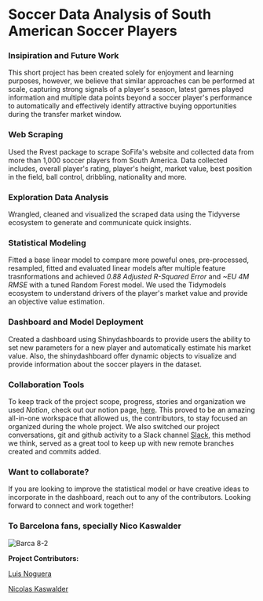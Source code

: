 # Soccer Data Analysis of South American Soccer Players

### Insipiration and Future Work

This short project has been created solely for enjoyment and learning purposes, however, we believe that similar approaches can be performed at scale, capturing strong signals of a player's season, latest games played information and multiple data points beyond a soccer player's performance to automatically and effectively identify attractive buying opportunities during the transfer market window.

### Web Scraping 

Used the Rvest package to scrape SoFifa's website and collected data from more than 1,000 soccer players from South America. Data collected includes, overall player's rating, player's height, market value, best position in the field, ball control, dribbling, nationality and more.

### Exploration Data Analysis 

Wrangled, cleaned and visualized the scraped data using the Tidyverse ecosystem to generate and communicate quick insights. 

### Statistical Modeling

Fitted a base linear model to compare more poweful ones, pre-processed, resampled, fitted and evaluated linear models after multiple feature trasnformations and achieved *0.88 Adjusted R-Squared Error* and *~EU 4M RMSE* with a tuned Random Forest model. We used the Tidymodels ecosystem to understand drivers of the player's market value and provide an objective value estimation. 

### Dashboard and Model Deployment

Created a dashboard using Shinydashboards to provide users the ability to set new parameters for a new player and automatically estimate his market value. Also, the shinydashboard offer dynamic objects to visualize and provide information about the soccer players in the dataset. 

### Collaboration Tools 

To keep track of the project scope, progress, stories and organization we used *Notion*, check out our notion page, [here](https://www.notion.so/luisnoguera/Soccer-Analytics-14ebe2427ce448a8884660d8291e4fdb). This proved to be an amazing all-in-one workspace that allowed us, the contributors, to stay focused an organized during the whole project. We also switched our project conversations, git and github activity to a Slack channel [Slack](https://slack.com/), this method we think, served as a great tool to keep up with new remote branches created and commits added. 

### Want to collaborate?

If you are looking to improve the statistical model or have creative ideas to incorporate in the dashboard, reach out to any of the contributors. Looking forward to connect and work together!

### To Barcelona fans, specially Nico Kaswalder 

![Barca 8-2](https://img-9gag-fun.9cache.com/photo/aBmL92A_700bwp.webp)


**Project Contributors:** 

[Luis Noguera](https://www.linkedin.com/in/luis-noguera/)

[Nicolas Kaswalder](https://www.linkedin.com/in/nicolas-kaswalder)
